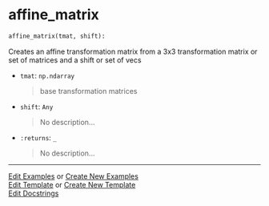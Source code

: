 # <a id="McUtils.Numputils.TransformationMatrices.affine_matrix">affine_matrix</a>

```python
affine_matrix(tmat, shift): 
```
Creates an affine transformation matrix from a 3x3 transformation matrix or set of matrices and a shift or set of vecs
- `tmat`: `np.ndarray`
    >base transformation matrices
- `shift`: `Any`
    >No description...
- `:returns`: `_`
    >No description... 




___

[Edit Examples](https://github.com/McCoyGroup/McUtils/edit/edit/ci/examples/McUtils/Numputils/TransformationMatrices/affine_matrix.md) or 
[Create New Examples](https://github.com/McCoyGroup/McUtils/new/edit/?filename=ci/examples/McUtils/Numputils/TransformationMatrices/affine_matrix.md) <br/>
[Edit Template](https://github.com/McCoyGroup/McUtils/edit/edit/ci/docs/McUtils/Numputils/TransformationMatrices/affine_matrix.md) or 
[Create New Template](https://github.com/McCoyGroup/McUtils/new/edit/?filename=ci/docs/templates/McUtils/Numputils/TransformationMatrices/affine_matrix.md) <br/>
[Edit Docstrings](https://github.com/McCoyGroup/McUtils/edit/edit/McUtils/Numputils/TransformationMatrices.py?message=Update%20Docs)
